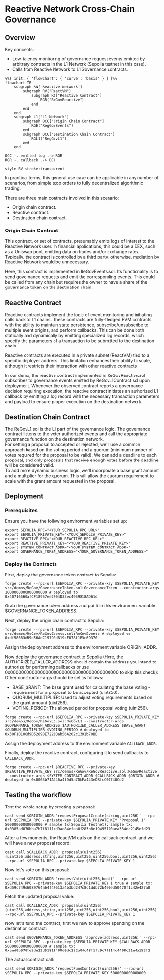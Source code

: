 # Reactive Network Cross-Chain Governance

## Overview

Key concepts:

- Low-latency monitoring of governance request events emitted by arbitrary contracts in the L1 Network (Sepolia testnet in this case).
- Calls from Reactive Network to L1 Governance contracts.

```mermaid
%%{ init: { 'flowchart': { 'curve': 'basis' } } }%%
flowchart TB
    subgraph RN["Reactive Network"]
        subgraph RV["ReactVM"]
            subgraph RC["Reactive Contract"]
                RGR("ReGovReactive")
            end
        end
    end
    subgraph L1["L1 Network"]
        subgraph OCC["Origin Chain Contract"]
            RGE("RegGovEvents")
        end
        subgraph DCC["Destination Chain Contract"]
            RGL1("RegGovL1")
        end
    end

OCC -. emitted log .-> RGR
RGR -. callback .-> DCC

style RV stroke:transparent
```

In practical terms, this general use case can be applicable in any number of scenarios, from simple stop orders to fully decentralized algorithmic trading.

There are three main contracts involved in this scenario:

- Origin chain contract.
- Reactive contract.
- Destination chain contract.

### Origin Chain Contract

This contract, or set of contracts, presumably emits logs of interest to the Reactive Network user. In financial applications, this could be a DEX, such as a Uniswap pool, emitting data on trades and/or exchange rates. Typically, the contract is controlled by a third party; otherwise, mediation by Reactive Network would be unnecessary.

Here, this contract is implemented in ReGovEvents.sol. Its functionality is to send governance requests and emit the corresponding events. This could be called from any chain but requires the owner to have a share of the governance token on the destination chain.

## Reactive Contract

Reactive contracts implement the logic of event monitoring and initiating calls back to L1 chains. These contracts are fully-fledged EVM contracts with the ability to maintain state persistence, subscribe/unsubscribe to multiple event origins, and perform callbacks. This can be done both statically and dynamically by emitting specialized log records, which specify the parameters of a transaction to be submitted to the destination chain.

Reactive contracts are executed in a private subnet (ReactVM) tied to a specific deployer address. This limitation enhances their ability to scale, although it restricts their interaction with other reactive contracts.

In our demo, the reactive contract implemented in ReGovReactive.sol subscribes to governance events emitted by ReGovL1Contract.sol upon deployment. Whenever the observed contract reports a governance decision requiring execution, the reactive contract initiates an authorized L1 callback by emitting a log record with the necessary transaction parameters and payload to ensure proper execution on the destination network.

## Destination Chain Contract

The ReGovL1.sol is the L1 part of the governance logic. The governance contract listens to the voter authorized events and call the appropriate governance function on the destination network.  
For setting a proposal to accepted or rejected, we'll use a common approach based on the voting period and a quorum (minimum number of votes required for the proposal to be valid). We can add a deadline to each proposal, and only proposals that receive enough votes before the deadline will be considered valid.  
To add more dynamic business logic, we'll incorporate a base grant amount and a multiplier for the quorum. This will allow the quorum requirement to scale with the grant amount requested in the proposal.

## Deployment

### Prerequisites

Ensure you have the following environment variables set up:

```
export SEPOLIA_RPC="<YOUR_SEPOLIA_RPC_URL>"
export SEPOLIA_PRIVATE_KEY="<YOUR_SEPOLIA_PRIVATE_KEY>"
export REACTIVE_RPC="<YOUR_REACTIVE_RPC_URL>"
export REACTIVE_PRIVATE_KEY="<YOUR_REACTIVE_PRIVATE_KEY>"
export SYSTEM_CONTRACT_ADDR="<YOUR_SYSTEM_CONTRACT_ADDR>"
export GOVERNANCE_TOKEN_ADDRESS="<YOUR_GOVERNANCE_TOKEN_ADDRESS>"
```

### Deploy the Contracts

First, deploy the governance token contract to Sepolia:

```
forge create --rpc-url $SEPOLIA_RPC --private-key $SEPOLIA_PRIVATE_KEY src/demos/ReGov/GovernanceToken.sol:GovernanceToken --constructor-args 1000000000000000000 # deployed to 0x40716560afCF18957ee2904D33ec4959818AD61d
```

Grab the governance token address and put it in this environment variable: $GOVERNANCE_TOKEN_ADDRESS.

Next, deploy the origin chain contract to Sepolia:

```
forge create --rpc-url $SEPOLIA_RPC --private-key $SEPOLIA_PRIVATE_KEY src/demos/ReGov/ReGovEvents.sol:ReGovEvents # deployed to 0xdf58683dB9d56AdC19799d819cF678f1B3c69370
```

Assign the deployment address to the environment variable ORIGIN_ADDR.

Now deploy the governance contract to Sepolia (Here, the AUTHORIZED_CALLER_ADDRESS should contain the address you intend to authorize for performing callbacks or use 0x0000000000000000000000000000000000000000 to skip this check):
Other constructor-args should be set as follows:

- BASE_GRANT: The base grant used for calculating the base voting - requirement for a proposal to be accepted (uint256).
- QUORUM_MULTIPLIER: Used to adjust voting requirements based on the grant amount (uint256).
- VOTING_PERIOD: The allowed period for proposal voting (uint256).

```
forge create --rpc-url $SEPOLIA_RPC --private-key $SEPOLIA_PRIVATE_KEY src/demos/ReGov/ReGovL1.sol:ReGovL1 --constructor-args $GOVERNANCE_TOKEN_ADDRESS $AUTHORIZED_CALLER_ADDRESS $BASE_GRANT $QUORUM_MULTIPLIER $VOTING_PERIOD # deployed to 0x30F10108d9D52898E7228Bab56A202c1301b70BB
```

Assign the deployment address to the environment variable `CALLBACK_ADDR`.

Finally, deploy the reactive contract, configuring it to send callbacks
to `CALLBACK_ADDR`.

```
forge create --rpc-url $REACTIVE_RPC --private-key $REACTIVE_PRIVATE_KEY src/demos/ReGov/ReGovReactive.sol:ReGovReactive --constructor-args $SYSTEM_CONTRACT_ADDR $CALLBACK_ADDR $ORIGIN_ADDR # deployed to 0x0063b71A346a4fDd5a7DbFa443eDBfcC09740Cd2
```

## Testing the workflow

Test the whole setup by creating a proposal:

```
cast send $ORIGIN_ADDR 'requestProposalCreate(string,uint256)' --rpc-url $SEPOLIA_RPC --private-key $SEPOLIA_PRIVATE_KEY "Proposal 1" 50000000000000000 # sample tx(Sepolia Testnet): sample tx: 0x0385ad076bba7b7f8111ed9ae84efaa0f283b8e19495190aea334ec2145efd23
```

After a few moments, the ReactVM calls on the callback contract, and we will have a new proposal record:

```
cast call $CALLBACK_ADDR 'proposals(uint256)(uint256,address,string,uint256,uint256,uint256,bool,uint256,uint256)' --rpc-url $SEPOLIA_RPC --private-key $SEPOLIA_PRIVATE_KEY 1
```

Now let's vote on this proposal:

```
cast send $ORIGIN_ADDR 'requestVote(uint256,bool)' --rpc-url $SEPOLIA_RPC --private-key $SEPOLIA_PRIVATE_KEY 1 true # sample tx: 0xd59c749d6089764a64f49613a4b3bd247c8c1ddb72b490ed50470f1c42e427a0
```

Fetch the updated proposal value:

```
cast call $CALLBACK_ADDR 'proposals(uint256)(uint256,address,string,uint256,uint256,uint256,bool,uint256,uint256)' --rpc-url $SEPOLIA_RPC --private-key $SEPOLIA_PRIVATE_KEY 1
```

Now let's fund the contract, first we new to approve spending on the destination contract:

```
cast send $GOVERNANCE_TOKEN_ADDRESS 'approve(address,uint256)' --rpc-url $SEPOLIA_RPC --private-key $SEPOLIA_PRIVATE_KEY $CALLBACK_ADDR 5000000000000000000 # sample tx: 0xaed0b970fe5de22d51818400d0dc232a04c48f1fc9c7f214c4408c21e4a152f2
```

The actual contract call:

```
cast send $ORIGIN_ADDR 'requestFundContract(uint256)' --rpc-url $SEPOLIA_RPC --private-key $SEPOLIA_PRIVATE_KEY 5000000000000000
```
